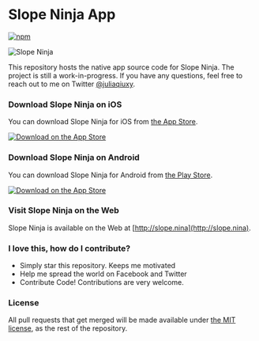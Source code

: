 # Slope Ninja App

[![npm](https://img.shields.io/github/license/juliaqiuxy/slopeninja-native.svg)](https://github.com/juliaqiuxy/slopeninja-native/blob/master/LICENSE.md)

![Slope Ninja](https://github.com/juliaqiuxy/slopeninja-native/blob/master/.github/screenshot.png)

This repository hosts the native app source code for Slope Ninja. The project is still a work-in-progress. If you have any questions, feel free to reach out to me on Twitter [@juliaqiuxy](https://twitter.com/juliaqiuxy).

### Download Slope Ninja on iOS

You can download Slope Ninja for iOS from [the App Store](https://itunes.apple.com/us/app/slope-ninja/id1297809634?ls=1&mt=8).

[![Download on the App Store](https://github.com/juliaqiuxy/slopeninja-native/blob/master/.github/appStore.svg)](https://itunes.apple.com/us/app/slope-ninja/id1297809634?ls=1&mt=8)

### Download Slope Ninja on Android

You can download Slope Ninja for Android from [the Play Store](https://play.google.com/store/apps/details?id=ninja.slope.app).

[![Download on the App Store](https://github.com/juliaqiuxy/slopeninja-native/blob/master/.github/playStore.svg)](https://play.google.com/store/apps/details?id=ninja.slope.app)

### Visit Slope Ninja on the Web

Slope Ninja is available on the Web at [http://slope.nina](http://slope.nina).

<a name="contributing"/>

### I love this, how do I contribute?

* Simply star this repository. Keeps me motivated
* Help me spread the world on Facebook and Twitter
* Contribute Code! Contributions are very welcome.

<a name="license"/>

### License
All pull requests that get merged will be made available under [the MIT license](https://github.com/juliaqiuxy/slopeninja-native/blob/master/LICENSE.md), as the rest of the repository.
